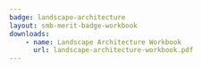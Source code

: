 ```yaml
---
badge: landscape-architecture
layout: smb-merit-badge-workbook
downloads:
    - name: Landscape Architecture Workbook
      url: landscape-architecture-workbook.pdf
---
```

